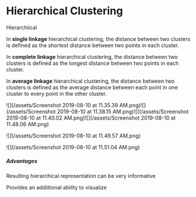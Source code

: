 # Hierarchical Clustering

Hierarchiical

In **single linkage** hierarchical clustering, the distance between two clusters is defined as the shortest distance between two points in each cluster.

In **complete linkage** hierarchical clustering, the distance between two clusters is defined as the longest distance between two points in each cluster.

In **average linkage** hierarchical clustering, the distance between two clusters is defined as the average distance between each point in one cluster to every point in the other cluster.

![](/assets/Screenshot 2019-08-10 at 11.35.39 AM.png)![](/assets/Screenshot 2019-08-10 at 11.38.15 AM.png)![](/assets/Screenshot 2019-08-10 at 11.40.02 AM.png)![](/assets/Screenshot 2019-08-10 at 11.48.06 AM.png)

![](/assets/Screenshot 2019-08-10 at 11.49.57 AM.png)

![](/assets/Screenshot 2019-08-10 at 11.51.04 AM.png)

##### Advantages

Resulting hierarchical representation can be very informative

Provides an addiitional ability to visualize

